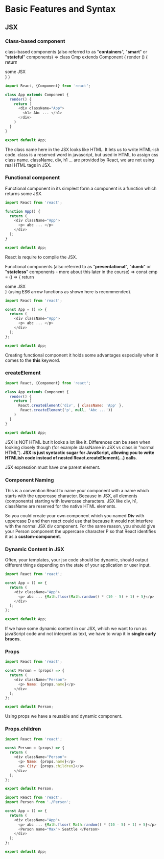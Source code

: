 # Basic Features and Syntax

## JSX

### Class-based component

class-based components (also referred to as "**containers**", "**smart**" or "**stateful**" components) => class Cmp extends Component { render () { return <div>some JSX</div> } }

```javascript
import React, {Component} from 'react';

class App extends Component {
  render() {
    return (
      <div className="App">
        <h1> Abc ... </h1>
      </div>
    )
  }
}

export default App;
```

The class name here in the JSX looks like HTML. It lets us to write HTML-ish code. class is a reserved word in javascript, but used in HTML to assign css class name. className, div, h1 ... are provided by React, we are not using real HTML tags in JSX. 

### Functional component

Functional component in its simplest form a component is a function which returns some JSX. 

```javascript
import React from 'react';

function App() {
  return (
    <div className="App">
      <p> abc ... </p>
    </div>
  );
}

export default App;
```

React is require to compile the JSX. 

Functional components (also referred to as "**presentational**", "**dumb**" or "**stateless**" components - more about this later in the course) => const cmp = () => { return <div>some JSX</div> } (using ES6 arrow functions as shown here is recommended).

```javascript
import React from 'react';

const App = () => {
  return (
    <div className="App">
      <p> abc ... </p>
    </div>
  );
};

export default App;
```

Creating functional component it holds some advantages especially when it comes to the **this** keyword.

### createElement

```javascript
import React, {Component} from 'react';

class App extends Component {
  render() {
    return (
      React.createElement('div', { className: 'App' }, 
       React.createElement('p', null, 'Abc ...'))
    )
  }
}

export default App;
```

JSX is NOT HTML but it looks a lot like it. Differences can be seen when looking closely though (for example className in JSX vs class in "normal HTML"). **JSX is just syntactic sugar for JavaScript, allowing you to write HTMLish code instead of nested React.createElement(...) calls**.

JSX expression must have one parent element. 

### Component Naming

This is a convention React to name your component with a name which starts with the uppercase character. Because in JSX, all elements (components) starting with lowercase characters. JSX like div, h1, className are reserved for the native HTML elements.  

So you could create your own component which you named **Div** with uppercase D and then react could use that because it would not interfere with the normal JSX div component. For the same reason, you should give your Person component the uppercase character P so that React identifies it as a **custom-component**.

### Dynamic Content in JSX

Often, your templates, your jsx code should be dynamic, should output different things depending on the state of your application or user input.

```javascript
import React from 'react';

const App = () => {
  return (
    <div className="App">
      <p> abc ... {Math.floor(Math.random() * (10 - 5) + 1) + 5}</p>
    </div>
  );
};

export default App;
```

If we have some dynamic content in our JSX, which we want to run as javaScript code and not interpret as text, we have to wrap it in **single curly braces**.

### Props

```javascript
import React from 'react';

const Person = (props) => {
  return (
    <div className="Person">
      <p> Name: {props.name}</p>
    </div>
  );
};

export default Person;
```

Using props we have a reusable and dynamic component. 

### Props.children

```javascript
import React from 'react';

const Person = (props) => {
  return (
    <div className="Person">
      <p> Name: {props.name}</p>
      <p> City: {props.children}</p>
    </div>
  );
};

export default Person;
```

```javascript
import React from 'react';
import Person from './Person';

const App = () => {
  return (
    <div className="App">
      <p> abc ... {Math.floor( Math.random() * (10 - 5) + 1) + 5}</p>
      <Person name="Max"> Seattle </Person>
    </div>
  );
};

export default App;
```







